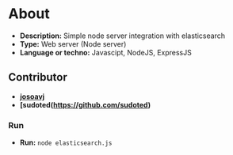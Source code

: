 # About

- **Description:** Simple node server integration with elasticsearch
- **Type:** Web server (Node server)
- **Language or techno:** Javascipt, NodeJS, ExpressJS


## Contributor

- **[josoavj](https://github.com/josoavj)**
- **[sudoted(https://github.com/sudoted)**

### Run

- **Run:** ```node elasticsearch.js```
